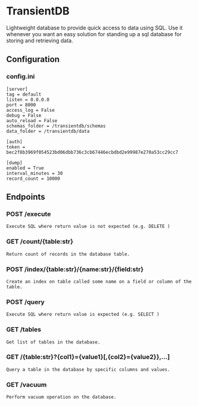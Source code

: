 # TransientDB
Lightweight database to provide quick access to data using SQL.
Use it whenever you want an easy solution for standing up a sql database for storing and retrieving data. 

## Configuration
### config.ini
```
[server]
tag = default
listen = 0.0.0.0
port = 8000
access_log = False
debug = False
auto_reload = False
schemas_folder = /transientdb/schemas
data_folder = /transientdb/data

[auth]
token = bec2f8b3969f054523bd06dbb736c3cb67446ecbdbd2e99987e270a53cc29cc7

[dump]
enabled = True
interval_minutes = 30
record_count = 10000

```

## Endpoints
### POST /execute
```
Execute SQL where return value is not expected (e.g. DELETE )
```
### GET /count/{table:str}
```
Return count of records in the database table.
```
### POST /index/{table:str}/{name:str}/{field:str}
```
Create an index on table called some name on a field or column of the table.
```
### POST /query
```
Execute SQL where return value is expected (e.g. SELECT )
```
### GET /tables
```
Get list of tables in the database.
```
### GET /{table:str}?{col1}={value1}[,{col2}={value2}},...]
```
Query a table in the database by specific columns and values.
```
### GET /vacuum
```
Perform vacuum operation on the database.
```